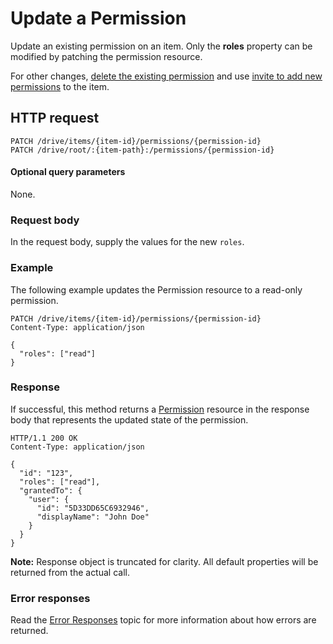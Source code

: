 # Update a Permission

Update an existing permission on an item. Only the **roles** property can be
modified by patching the permission resource.

For other changes, [delete the existing permission](permission_delete.md) and use
[invite to add new permissions](invite.md) to the item.

## HTTP request
````
PATCH /drive/items/{item-id}/permissions/{permission-id}
PATCH /drive/root/:{item-path}:/permissions/{permission-id}
````

#### Optional query parameters
None.  

### Request body
In the request body, supply the values for the new `roles`.

### Example
The following example updates the Permission resource to a read-only permission.

<!-- {"blockType": "request", "name": "update-permission", "@odata.type": "oneDrive.permission", "scopes": "files.readwrite"} -->
```http
PATCH /drive/items/{item-id}/permissions/{permission-id}
Content-Type: application/json

{
  "roles": ["read"]
}
```

### Response

If successful, this method returns a [Permission](../resources/permission.md)
resource in the response body that represents the updated state of the
permission.

<!-- { "blockType": "response", "@odata.type": "oneDrive.permission", "truncated": true } -->
```http
HTTP/1.1 200 OK
Content-Type: application/json

{
  "id": "123",
  "roles": ["read"],
  "grantedTo": {
    "user": {
      "id": "5D33DD65C6932946",
      "displayName": "John Doe"
    }
  }
}
```

**Note:** Response object is truncated for clarity. All default properties will
be returned from the actual call.

### Error responses

Read the [Error Responses][error-response] topic for more information about
how errors are returned.

[error-response]: ../misc/errors.md

<!-- {
  "type": "#page.annotation",
  "description": "Update an item's permissions",
  "keywords": "permission, permissions, sharing, change permissions, update permission",
  "section": "documentation",
  "tocPath": "Sharing/Update permission"
} -->
